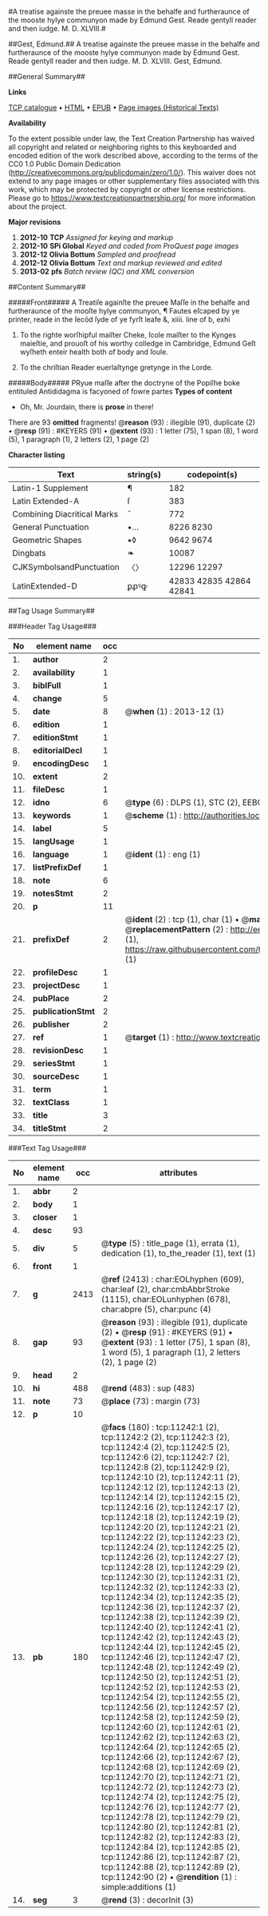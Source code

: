 #A treatise againste the preuee masse in the behalfe and furtheraunce of the mooste hylye communyon made by Edmund Gest. Reade gentyll reader and then iudge. M. D. XLVIII.#

##Gest, Edmund.##
A treatise againste the preuee masse in the behalfe and furtheraunce of the mooste hylye communyon made by Edmund Gest. Reade gentyll reader and then iudge. M. D. XLVIII.
Gest, Edmund.

##General Summary##

**Links**

[TCP catalogue](http://www.ota.ox.ac.uk/tcp/)  • 
[HTML](http://tei.it.ox.ac.uk/tcp/Texts-HTML/free/A01/A01664.html)  • 
[EPUB](http://tei.it.ox.ac.uk/tcp/Texts-EPUB/free/A01/A01664.epub) • 
[Page images (Historical Texts)](https://historicaltexts.jisc.ac.uk/eebo-99846284e)

**Availability**

To the extent possible under law, the Text Creation Partnership has waived all copyright and related or neighboring rights to this keyboarded and encoded edition of the work described above, according to the terms of the CC0 1.0 Public Domain Dedication (http://creativecommons.org/publicdomain/zero/1.0/). This waiver does not extend to any page images or other supplementary files associated with this work, which may be protected by copyright or other license restrictions. Please go to https://www.textcreationpartnership.org/ for more information about the project.

**Major revisions**

1. __2012-10__ __TCP__ *Assigned for keying and markup*
1. __2012-10__ __SPi Global__ *Keyed and coded from ProQuest page images*
1. __2012-12__ __Olivia Bottum__ *Sampled and proofread*
1. __2012-12__ __Olivia Bottum__ *Text and markup reviewed and edited*
1. __2013-02__ __pfs__ *Batch review (QC) and XML conversion*

##Content Summary##

#####Front#####
A Treatiſe againſte the preuee Maſſe in the behalfe and furtheraunce of the mooſte hylye communyon, ¶ Fautes eſcaped by ye printer, reade in the ſecōd ſyde of ye fyrſt leafe &, xiiii. line of b, exhi
1. To the righte worſhipful maiſter Cheke, ſcole maiſter to the Kynges maieſtie, and prouoſt of his worthy colledge in Cambridge, Edmund Geſt wyſheth enteir health both of body and ſoule.

1. To the chriſtian Reader euerlaſtynge gretynge in the Lorde.

#####Body#####
PRyue maſſe after the doctryne of the Popiſhe boke entituled Antididagma is facyoned of fowre partes
**Types of content**

  * Oh, Mr. Jourdain, there is **prose** in there!

There are 93 **omitted** fragments! 
 @__reason__ (93) : illegible (91), duplicate (2)  •  @__resp__ (91) : #KEYERS (91)  •  @__extent__ (93) : 1 letter (75), 1 span (8), 1 word (5), 1 paragraph (1), 2 letters (2), 1 page (2)

**Character listing**


|Text|string(s)|codepoint(s)|
|---|---|---|
|Latin-1 Supplement|¶|182|
|Latin Extended-A|ſ|383|
|Combining             Diacritical Marks|̄|772|
|General Punctuation|•…|8226 8230|
|Geometric Shapes|▪◊|9642 9674|
|Dingbats|❧|10087|
|CJKSymbolsandPunctuation|〈〉|12296 12297|
|LatinExtended-D|ꝑꝓꝰꝙ|42833 42835 42864 42841|

##Tag Usage Summary##

###Header Tag Usage###

|No|element name|occ|attributes|
|---|---|---|---|
|1.|__author__|2||
|2.|__availability__|1||
|3.|__biblFull__|1||
|4.|__change__|5||
|5.|__date__|8| @__when__ (1) : 2013-12 (1)|
|6.|__edition__|1||
|7.|__editionStmt__|1||
|8.|__editorialDecl__|1||
|9.|__encodingDesc__|1||
|10.|__extent__|2||
|11.|__fileDesc__|1||
|12.|__idno__|6| @__type__ (6) : DLPS (1), STC (2), EEBO-CITATION (1), PROQUEST (1), VID (1)|
|13.|__keywords__|1| @__scheme__ (1) : http://authorities.loc.gov/ (1)|
|14.|__label__|5||
|15.|__langUsage__|1||
|16.|__language__|1| @__ident__ (1) : eng (1)|
|17.|__listPrefixDef__|1||
|18.|__note__|6||
|19.|__notesStmt__|2||
|20.|__p__|11||
|21.|__prefixDef__|2| @__ident__ (2) : tcp (1), char (1)  •  @__matchPattern__ (2) : ([0-9\-]+):([0-9IVX]+) (1), (.+) (1)  •  @__replacementPattern__ (2) : http://eebo.chadwyck.com/downloadtiff?vid=$1&page=$2 (1), https://raw.githubusercontent.com/textcreationpartnership/Texts/master/tcpchars.xml#$1 (1)|
|22.|__profileDesc__|1||
|23.|__projectDesc__|1||
|24.|__pubPlace__|2||
|25.|__publicationStmt__|2||
|26.|__publisher__|2||
|27.|__ref__|1| @__target__ (1) : http://www.textcreationpartnership.org/docs/. (1)|
|28.|__revisionDesc__|1||
|29.|__seriesStmt__|1||
|30.|__sourceDesc__|1||
|31.|__term__|1||
|32.|__textClass__|1||
|33.|__title__|3||
|34.|__titleStmt__|2||


###Text Tag Usage###

|No|element name|occ|attributes|
|---|---|---|---|
|1.|__abbr__|2||
|2.|__body__|1||
|3.|__closer__|1||
|4.|__desc__|93||
|5.|__div__|5| @__type__ (5) : title_page (1), errata (1), dedication (1), to_the_reader (1), text (1)|
|6.|__front__|1||
|7.|__g__|2413| @__ref__ (2413) : char:EOLhyphen (609), char:leaf (2), char:cmbAbbrStroke (1115), char:EOLunhyphen (678), char:abpre (5), char:punc (4)|
|8.|__gap__|93| @__reason__ (93) : illegible (91), duplicate (2)  •  @__resp__ (91) : #KEYERS (91)  •  @__extent__ (93) : 1 letter (75), 1 span (8), 1 word (5), 1 paragraph (1), 2 letters (2), 1 page (2)|
|9.|__head__|2||
|10.|__hi__|488| @__rend__ (483) : sup (483)|
|11.|__note__|73| @__place__ (73) : margin (73)|
|12.|__p__|10||
|13.|__pb__|180| @__facs__ (180) : tcp:11242:1 (2), tcp:11242:2 (2), tcp:11242:3 (2), tcp:11242:4 (2), tcp:11242:5 (2), tcp:11242:6 (2), tcp:11242:7 (2), tcp:11242:8 (2), tcp:11242:9 (2), tcp:11242:10 (2), tcp:11242:11 (2), tcp:11242:12 (2), tcp:11242:13 (2), tcp:11242:14 (2), tcp:11242:15 (2), tcp:11242:16 (2), tcp:11242:17 (2), tcp:11242:18 (2), tcp:11242:19 (2), tcp:11242:20 (2), tcp:11242:21 (2), tcp:11242:22 (2), tcp:11242:23 (2), tcp:11242:24 (2), tcp:11242:25 (2), tcp:11242:26 (2), tcp:11242:27 (2), tcp:11242:28 (2), tcp:11242:29 (2), tcp:11242:30 (2), tcp:11242:31 (2), tcp:11242:32 (2), tcp:11242:33 (2), tcp:11242:34 (2), tcp:11242:35 (2), tcp:11242:36 (2), tcp:11242:37 (2), tcp:11242:38 (2), tcp:11242:39 (2), tcp:11242:40 (2), tcp:11242:41 (2), tcp:11242:42 (2), tcp:11242:43 (2), tcp:11242:44 (2), tcp:11242:45 (2), tcp:11242:46 (2), tcp:11242:47 (2), tcp:11242:48 (2), tcp:11242:49 (2), tcp:11242:50 (2), tcp:11242:51 (2), tcp:11242:52 (2), tcp:11242:53 (2), tcp:11242:54 (2), tcp:11242:55 (2), tcp:11242:56 (2), tcp:11242:57 (2), tcp:11242:58 (2), tcp:11242:59 (2), tcp:11242:60 (2), tcp:11242:61 (2), tcp:11242:62 (2), tcp:11242:63 (2), tcp:11242:64 (2), tcp:11242:65 (2), tcp:11242:66 (2), tcp:11242:67 (2), tcp:11242:68 (2), tcp:11242:69 (2), tcp:11242:70 (2), tcp:11242:71 (2), tcp:11242:72 (2), tcp:11242:73 (2), tcp:11242:74 (2), tcp:11242:75 (2), tcp:11242:76 (2), tcp:11242:77 (2), tcp:11242:78 (2), tcp:11242:79 (2), tcp:11242:80 (2), tcp:11242:81 (2), tcp:11242:82 (2), tcp:11242:83 (2), tcp:11242:84 (2), tcp:11242:85 (2), tcp:11242:86 (2), tcp:11242:87 (2), tcp:11242:88 (2), tcp:11242:89 (2), tcp:11242:90 (2)  •  @__rendition__ (1) : simple:additions (1)|
|14.|__seg__|3| @__rend__ (3) : decorInit (3)|
